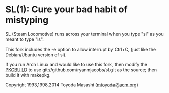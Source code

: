 SL(1): Cure your bad habit of mistyping
=======================================

SL (Steam Locomotive) runs across your terminal when you type "sl" as
you meant to type "ls".

This fork includes the -e option to allow interrupt by Ctrl+C,
(just like the Debian/Ubuntu version of sl).

If you run Arch Linux and would like to use this fork, then modify the [PKGBUILD](https://aur.archlinux.org/packages/sl/sl/PKGBUILD)
to use git://github.com/ryanmjacobs/sl.git as the source; then build it with
makepkg.

Copyright 1993,1998,2014 Toyoda Masashi (mtoyoda@acm.org)
